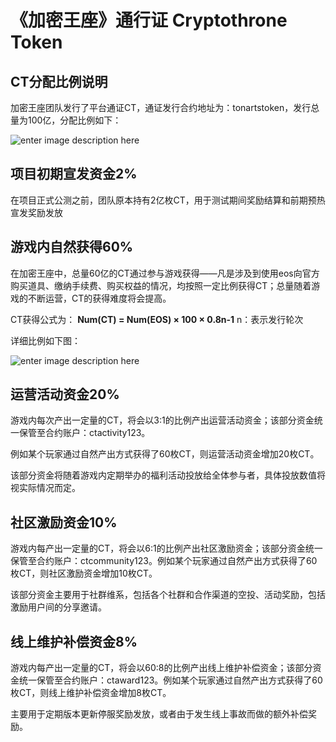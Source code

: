 # 《加密王座》通行证 Cryptothrone Token


## CT分配比例说明

加密王座团队发行了平台通证CT，通证发行合约地址为：tonartstoken，发行总量为100亿，分配比例如下：

![enter image description here](http://thyrsi.com/t6/632/1544854599x2728278668.jpg)

## 项目初期宣发资金2%
  在项目正式公测之前，团队原本持有2亿枚CT，用于测试期间奖励结算和前期预热宣发奖励发放
## 游戏内自然获得60%
在加密王座中，总量60亿的CT通过参与游戏获得——凡是涉及到使用eos向官方购买道具、缴纳手续费、购买权益的情况，均按照一定比例获得CT；总量随着游戏的不断运营，CT的获得难度将会提高。

CT获得公式为：
**Num(CT) = Num(EOS) × 100 × 0.8n-1**
n：表示发行轮次

详细比例如下图：

![enter image description here](http://thyrsi.com/t6/632/1544855101x2890174273.jpg)
## 运营活动资金20%
游戏内每次产出一定量的CT，将会以3:1的比例产出运营活动资金；该部分资金统一保管至合约账户：ctactivity123。

例如某个玩家通过自然产出方式获得了60枚CT，则运营活动资金增加20枚CT。

该部分资金将随着游戏内定期举办的福利活动投放给全体参与者，具体投放数值将视实际情况而定。
## 社区激励资金10%
游戏内每产出一定量的CT，将会以6:1的比例产出社区激励资金；该部分资金统一保管至合约账户：ctcommunity123。例如某个玩家通过自然产出方式获得了60枚CT，则社区激励资金增加10枚CT。

该部分资金主要用于社群维系，包括各个社群和合作渠道的空投、活动奖励，包括激励用户间的分享邀请。
## 线上维护补偿资金8%
游戏内每产出一定量的CT，将会以60:8的比例产出线上维护补偿资金；该部分资金统一保管至合约账户：ctaward123。例如某个玩家通过自然产出方式获得了60枚CT，则线上维护补偿资金增加8枚CT。

主要用于定期版本更新停服奖励发放，或者由于发生线上事故而做的额外补偿奖励。
